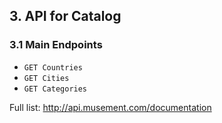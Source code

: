 ## 3. API for Catalog

### 3.1 Main Endpoints

* ```GET Countries```   
* ```GET Cities```      
* ```GET Categories```

Full list: http://api.musement.com/documentation
